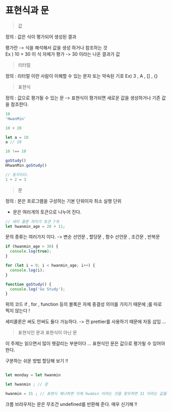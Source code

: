 # 표현식과 문

> 값

정의 : 값은 식이 평가되어 생성된 결과

평가란 -> 식을 해석해서 값을 생성 하거나 참조하는 것  
Ex ) 10 + 30 이 식 자체가 평가 -> 30 이라는 나온 결과가 값

> 리터럴

정의 : 리터럴 이란 사람이 이해할 수 있는 문자 또는 약속된 기호
Ex) 3 , A , [] , {}

> 표현식

정의 : 값으로 평가될 수 있는 문 -> 표현식이 평가되면 새로운 값을 생성하거나 기존 값을 참조한다.

```javascript
10
'HwanMin'

10 + 20

let a = 10
a // 10

10 !== 10

goStudy()
HhwanMin.goStudy()

// 동치이다.
1 + 2 = 3

```

> 문

정의 : 문은 프로그램을 구성하는 기본 단위이자 최소 실행 단위

- 문은 여러개의 토큰으로 나누어 진다.

```javascript
// 세미 콜론 까지가 토큰 7개
let hwanmin_age = 20 + 11;
```

문의 종류는 여러가지 이다.
-> 변순 선언문 , 할당문 , 함수 선언문 , 조건문 , 반복문

```javascript
if (hwanmin_age > 30) {
  console.log(true);
}

for (let i = 0; i < hwanmin_age; i++) {
  console.log(i);
}

function goStudy() {
  console.log('Go Study');
}
```

위의 코드 if , for , function 등의 블록은 자체 종결성 의미를 가지기 때문에 ;를 따로 찍지 않는다 !

세미콜론은 써도 안써도 둘다 가능하다.
-> 전 prettier를 사용하기 때문에 자동 삽입 ...

> 표현식인 문과 표현식이 아닌 문

이 주제는 읽으면서 많이 헷갈리는 부분이다 ...
표현식인 문은 값으로 평가될 수 있어야 한다.

구분하는 쉬운 방법 할당해 보기 !!

```javascript

let monday = let hwanmin

let hwanmin ; // 문

hwanmin = 31 ; // 표현식 왜냐하면 이제 hwamin 이라는 것을 찾모하면 31 이라는 값을 얻을 수 있다.

```

크롬 브라우저는 문은 무조건 undefined를 반환해 준다.
매우 신기해 !!
